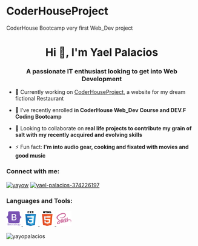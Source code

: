 # CoderHouseProject
CoderHouse Bootcamp very first Web_Dev project

<h1 align="center">Hi 👋, I'm Yael Palacios</h1>
<h3 align="center">A passionate IT enthusiast looking to get into Web Development</h3>

- 🔭 Currently working on [CoderHouseProject](https://coderhouse-project.vercel.app/), a website for my dream fictional Restaurant

- 🌱 I’ve recently enrolled **in CoderHouse Web_Dev Course and DEV.F Coding Bootcamp**

- 👯 Looking to collaborate on **real life projects to contribute my grain of salt with my recently acquired and evolving skills**

- ⚡ Fun fact: **I'm into audio gear, cooking and fixated with movies and good music**

<h3 align="left">Connect with me:</h3>
<p align="left">
<a href="https://codepen.io/yayow" target="blank"><img align="center" src="https://raw.githubusercontent.com/rahuldkjain/github-profile-readme-generator/master/src/images/icons/Social/codepen.svg" alt="yayow" height="30" width="40" /></a>
<a href="https://linkedin.com/in/yael-palacios-374226197" target="blank"><img align="center" src="https://raw.githubusercontent.com/rahuldkjain/github-profile-readme-generator/master/src/images/icons/Social/linked-in-alt.svg" alt="yael-palacios-374226197" height="30" width="40" /></a>
</p>

<h3 align="left">Languages and Tools:</h3>
<p align="left"> <a href="https://getbootstrap.com" target="_blank" rel="noreferrer"> <img src="https://raw.githubusercontent.com/devicons/devicon/master/icons/bootstrap/bootstrap-plain-wordmark.svg" alt="bootstrap" width="40" height="40"/> </a> <a href="https://www.w3schools.com/css/" target="_blank" rel="noreferrer"> <img src="https://raw.githubusercontent.com/devicons/devicon/master/icons/css3/css3-original-wordmark.svg" alt="css3" width="40" height="40"/> </a> <a href="https://www.w3.org/html/" target="_blank" rel="noreferrer"> <img src="https://raw.githubusercontent.com/devicons/devicon/master/icons/html5/html5-original-wordmark.svg" alt="html5" width="40" height="40"/> </a> <a href="https://sass-lang.com" target="_blank" rel="noreferrer"> <img src="https://raw.githubusercontent.com/devicons/devicon/master/icons/sass/sass-original.svg" alt="sass" width="40" height="40"/> </a> </p>

<p><img align="center" src="https://github-readme-stats.vercel.app/api/top-langs?username=yayopalacios&show_icons=true&locale=en&layout=compact" alt="yayopalacios" /></p>




